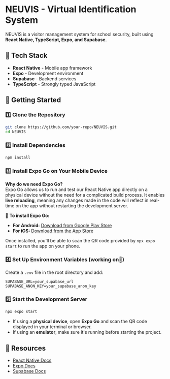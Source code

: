 # NEUVIS - Virtual Identification System  

NEUVIS is a visitor management system for school security, built using **React Native, TypeScript, Expo, and Supabase**.  

## 📌 Tech Stack  
- **React Native** - Mobile app framework  
- **Expo** - Development environment  
- **Supabase** - Backend services  
- **TypeScript** - Strongly typed JavaScript  

## 🚀 Getting Started  

### 1️⃣ Clone the Repository  
```sh
git clone https://github.com/your-repo/NEUVIS.git
cd NEUVIS
```

### 2️⃣ Install Dependencies  
```sh
npm install
```

### 3️⃣ Install Expo Go on Your Mobile Device  
**Why do we need Expo Go?**  
Expo Go allows us to run and test our React Native app directly on a physical device without the need for a complicated build process. It enables **live reloading**, meaning any changes made in the code will reflect in real-time on the app without restarting the development server.  

📲 **To install Expo Go:**  
- **For Android:** [Download from Google Play Store](https://play.google.com/store/apps/details?id=host.exp.exponent)  
- **For iOS:** [Download from the App Store](https://apps.apple.com/app/expo-go/id982107779)  

Once installed, you'll be able to scan the QR code provided by `npx expo start` to run the app on your phone.  

### 4️⃣ Set Up Environment Variables (working on🚧) 
Create a `.env` file in the root directory and add:  
```
SUPABASE_URL=your_supabase_url
SUPABASE_ANON_KEY=your_supabase_anon_key
```

### 5️⃣ Start the Development Server  
```sh
npx expo start
```
- If using a **physical device**, open **Expo Go** and scan the QR code displayed in your terminal or browser.  
- If using an **emulator**, make sure it's running before starting the project.  

## 📖 Resources  
- [React Native Docs](https://reactnative.dev/)  
- [Expo Docs](https://docs.expo.dev/)  
- [Supabase Docs](https://supabase.com/docs)  
